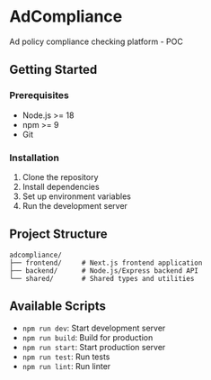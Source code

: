 # AdCompliance

Ad policy compliance checking platform - POC

## Getting Started

### Prerequisites
- Node.js >= 18
- npm >= 9
- Git

### Installation
1. Clone the repository
2. Install dependencies
3. Set up environment variables
4. Run the development server

## Project Structure
```
adcompliance/
├── frontend/     # Next.js frontend application
├── backend/      # Node.js/Express backend API
└── shared/       # Shared types and utilities
```

## Available Scripts
- `npm run dev`: Start development server
- `npm run build`: Build for production
- `npm run start`: Start production server
- `npm run test`: Run tests
- `npm run lint`: Run linter
